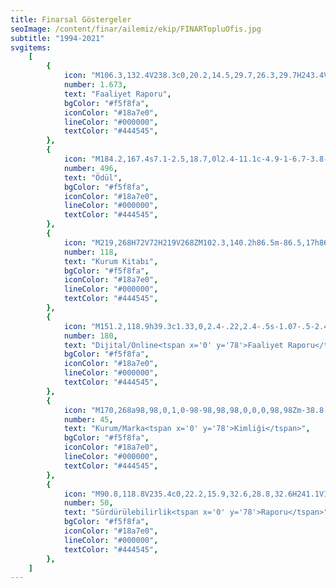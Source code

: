 ```yaml
---
title: Finarsal Göstergeler
seoImage: /content/finar/ailemiz/ekip/FINARTopluOfis.jpg
subtitle: "1994-2021"
svgitems:
    [
        {
            icon: "M106.3,132.4V238.3c0,20.2,14.5,29.7,26.3,29.7H243.4V140.2H125.3c-11.8,0-21.4-5.3-21.4-17s9.6-17,21.4-17h88.1m-77.1,16.9h94.3M104.9,241.2c-9-2.4-15.8-10.2-15.8-19.8v-111c0-11.8,7.2-21.3,19-21.3h88.1M187.7,72H91c-11.8,0-19,9.5-19,21.3V204.4c0,10.3,7.7,18.3,17.5,20.2",
            number: 1.673,
            text: "Faaliyet Raporu",
            bgColor: "#f5f8fa",
            iconColor: "#18a7e0",
            lineColor: "#000000",
            textColor: "#444545",
        },
        {
            icon: "M184.2,167.4s7.1-2.5,18.7,0l2.4-11.1c-4.9-1-6.7-3.8-6.3-6.1.4-2.1,2.3-3.2,5.2-2.8l4.6.5,1.5-4.3c4.8-13.5,13-43.7,18.8-65.3h-33m-79.2,89.1s-7.1-2.5-18.7,0l-2.4-11.1c4.9-1,6.7-3.8,6.3-6.1-.4-2.1-2.3-3.2-5.2-2.8l-4.6.5-1.5-4.3C86,130.1,77.8,99.9,72,78.3h33.1M168.3,227c-5.7-21-16.2-43.7-5.2-51.4,32.2-23.1,30-63.4,32-103.4l-90.5-.3c1.9,38.2.4,81.5,34.3,103.7,11.2,8.7,1.8,29-3.4,51.4m58.4,41h-88V230.1h88V268Z",
            number: 496,
            text: "Ödül",
            bgColor: "#f5f8fa",
            iconColor: "#18a7e0",
            lineColor: "#000000",
            textColor: "#444545",
        },
        {
            icon: "M219,268H72V72H219V268ZM102.3,140.2h86.5m-86.5,17h86.5m-86.5,17.1h86.5",
            number: 118,
            text: "Kurum Kitabı",
            bgColor: "#f5f8fa",
            iconColor: "#18a7e0",
            lineColor: "#000000",
            textColor: "#444545",
        },
        {
            icon: "M151.2,118.9h39.3c1.33,0,2.4-.22,2.4-.5s-1.07-.5-2.4-.5h-39.3c-1.32-.01-2.44.2-2.5.47,0,0,0,.02,0,.03.1.28,1.18.49,2.5.5M151.2,129.3h39.3c1.33,0,2.4-.22,2.4-.5s-1.07-.5-2.4-.5h-39.3c-1.32-.01-2.44.2-2.5.47,0,0,0,.02,0,.03.1.28,1.18.49,2.5.5M151.2,139.8h39.3c1.33,0,2.4-.22,2.4-.5s-1.07-.5-2.4-.5h-39.3c-1.32-.01-2.44.2-2.5.47,0,0,0,.02,0,.03.1.28,1.18.49,2.5.5M151.2,150.2h39.3c1.33,0,2.4-.22,2.4-.5s-1.07-.5-2.4-.5h-39.3c-1.32-.01-2.44.2-2.5.47,0,0,0,.02,0,.03.1.28,1.18.49,2.5.5M151.2,160.6h39.3c1.33,0,2.4-.22,2.4-.5s-1.07-.5-2.4-.5h-39.3c-1.32-.01-2.44.2-2.5.47,0,0,0,.02,0,.03.1.28,1.18.49,2.5.5M167.6,174h31.8c1.85.03,3.37-1.45,3.4-3.3,0,0,0,0,0,0v-75.9c.03-1.85-1.45-3.37-3.3-3.4,0,0,0,0,0,0h-43.8c-.86-.02-1.69.3-2.3.9l-15.1,14.6c-.67.61-1.03,1.49-1,2.4v61.3c-.03,1.85,1.45,3.37,3.3,3.4,0,0,0,0,0,0h31.7M267.4,228.3c2.3,7-1.8,12.7-9.1,12.7H81.8c-7.3,0-11.4-5.7-9.1-12.7l9.3-28c2.3-7,10.2-12.7,17.4-12.7h141.3c7.3,0,15.1,5.7,17.4,12.7l9.3,28ZM256.4,85.3c.03-7.28-5.82-13.22-13.1-13.3H101.9c-7.31.04-13.22,5.99-13.2,13.3v88.9c-.03,7.28,5.82,13.22,13.1,13.3h141.4c7.31-.04,13.22-5.99,13.2-13.3v-88.9ZM110.7,205.4h8.8M137.2,205.4h97.1M101.9,223.1h141.3",
            number: 180,
            text: "Dijital/Online<tspan x='0' y='78'>Faaliyet Raporu</tspan>",
            bgColor: "#f5f8fa",
            iconColor: "#18a7e0",
            lineColor: "#000000",
            textColor: "#444545",
        },
        {
            icon: "M170,268a98,98,0,1,0-98-98,98,98,0,0,0,98,98Zm-38.8-47.1h22.4V188.3h17.6L193,220.9h26.2l-24.9-36.3c12.9-4.8,21.8-15.1,21.8-31.5v-.3c0-9.6-3.1-17.6-8.7-23.3-6.7-6.7-16.7-10.3-29.7-10.3H131.2V220.9Zm22.4-52.4V139.3h22.3c10.9,0,17.6,4.9,17.6,14.6v.3c0,8.6-6.3,14.4-17.2,14.4H153.6v-.1Z",
            number: 45,
            text: "Kurum/Marka<tspan x='0' y='78'>Kimliği</tspan>",
            bgColor: "#f5f8fa",
            iconColor: "#18a7e0",
            lineColor: "#000000",
            textColor: "#444545",
        },
        {
            icon: "M90.8,118.8V235.4c0,22.2,15.9,32.6,28.8,32.6H241.1V128H111.6c-13,0-23.5-5.8-23.5-18.7s10.5-18.7,23.5-18.7h96.6m-84.5,18.7H227M89.3,238.6C79.4,236,72,227.5,72,216.9V95.3C72,82.4,79.9,72,92.9,72h96.6m8,125.5c-4.8,3.3-11.9,4.3-18.2,8.4-8.8,5.8-6.4,15.5-4,19.8a25.7,25.7,0,0,1-6.8,4.7l.9,8.1a44.5,44.5,0,0,0,9.8-9,18.67,18.67,0,0,0,6.5,2.5c5.9,1.3,16.1-5.4,20.7-15.9,6.4-14.7,2.2-30.6,2.2-30.6a39.28,39.28,0,0,1-11.1,12ZM194,168.3c-1.8-5.8-12.6-11.5-23.9-10.3-15.9,1.7-27.7,13.2-27.7,13.2a38.19,38.19,0,0,1,15.9,3.8c5.2,2.5,9.5,8.3,16.1,11.8,9.3,4.9,16.6-2,19.2-6.3a25.67,25.67,0,0,1,7.4,3.7l6.5-4.8a43.2,43.2,0,0,0-12.6-4.1,17.9,17.9,0,0,0-.9-7Zm-32.8,33.8c-.5-10.5-10.1-13.4-15.2-13.5a27.88,27.88,0,0,1-.6-8.2l-7.5-3.3a46.34,46.34,0,0,0,2.8,13,19.36,19.36,0,0,0-5.6,4.3c-4.2,4.4-3.6,16.6,3.2,25.8,9.5,13,25.4,17.5,25.4,17.5A38.27,38.27,0,0,1,159,222c-.3-5.9,2.6-12.5,2.2-19.9Z",
            number: 50,
            text: "Sürdürülebilirlik<tspan x='0' y='78'>Raporu</tspan>",
            bgColor: "#f5f8fa",
            iconColor: "#18a7e0",
            lineColor: "#000000",
            textColor: "#444545",
        },
    ]
---
```

